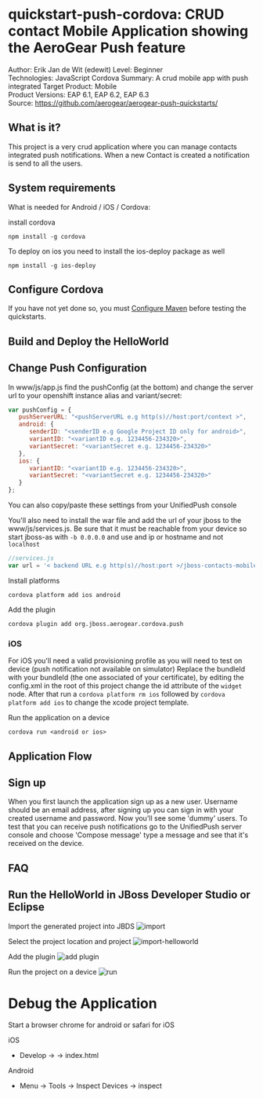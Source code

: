 quickstart-push-cordova: CRUD contact Mobile Application showing the AeroGear Push feature 
==========================================================================================
Author: Erik Jan de Wit (edewit)
Level: Beginner  
Technologies: JavaScript Cordova
Summary: A crud mobile app with push integrated
Target Product: Mobile  
Product Versions: EAP 6.1, EAP 6.2, EAP 6.3  
Source: https://github.com/aerogear/aerogear-push-quickstarts/

What is it?
-----------

This project is a very crud application where you can manage contacts integrated push notifications. When a new Contact is created a notification is send to all the users.

System requirements
-------------------

What is needed for Android / iOS / Cordova:

install cordova
```
npm install -g cordova
```

To deploy on ios you need to install the ios-deploy package as well
```
npm install -g ios-deploy
```

Configure Cordova
-----------------

If you have not yet done so, you must [Configure Maven](../README.md#configure-maven) before testing the quickstarts.

Build and Deploy the HelloWorld
-------------------------------

## Change Push Configuration

In www/js/app.js find the pushConfig (at the bottom) and change the server url to your openshift instance alias and variant/secret:

```javascript
var pushConfig = {
   pushServerURL: "<pushServerURL e.g http(s)//host:port/context >",
   android: {
      senderID: "<senderID e.g Google Project ID only for android>",
      variantID: "<variantID e.g. 1234456-234320>",
      variantSecret: "<variantSecret e.g. 1234456-234320>"
   },
   ios: {
      variantID: "<variantID e.g. 1234456-234320>",
      variantSecret: "<variantSecret e.g. 1234456-234320>"
   }
};

```
You can also copy/paste these settings from your UnifiedPush console

You'll also need to install the war file and add the url of your jboss to the www/js/services.js. Be sure that it must be reachable from your device so start jboss-as with `-b 0.0.0.0` and use and ip or hostname and not `localhost`

```javascript
//services.js    
var url = '< backend URL e.g http(s)//host:port >/jboss-contacts-mobile-picketlink-secured/';
```

Install platforms
```
cordova platform add ios android
```

Add the plugin
```
cordova plugin add org.jboss.aerogear.cordova.push
```

### iOS
For iOS you'll need a valid provisioning profile as you will need to test on device (push notification not available on simulator)
Replace the bundleId with your bundleId (the one associated of your certificate), by editing the config.xml in the root of this project change the id attribute of the `widget` node. After that run a `cordova platform rm ios` followed by `cordova platform add ios` to change the xcode project template. 

Run the application on a device
```
cordova run <android or ios>
```

Application Flow
----------------------

## Sign up
When you first launch the application sign up as a new user. Username should be an email address, after signing up you can sign in with your created username and password. Now you'll see some 'dummy' users. To test that you can receive push notifications go to the UnifiedPush server console and choose 'Compose message' type a message and see that it's received on the device.



FAQ
--------------------



Run the HelloWorld in JBoss Developer Studio or Eclipse
-------------------------------------------------------

Import the generated project into JBDS
![import](doc/import.png)

Select the project location and project
![import-helloworld](doc/import-helloworld.png)

Add the plugin
![add plugin](doc/plugin-add.png)

Run the project on a device
![run](doc/run.png)

Debug the Application
=====================

Start a browser chrome for android or safari for iOS

iOS 
* Develop -> <device name> -> index.html

Android
* Menu -> Tools -> Inspect Devices -> inspect

